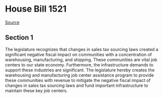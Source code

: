 # House Bill 1521

[Source](http://lawfilesext.leg.wa.gov/biennium/2021-22/Xml/Bills/House%20Bills/1521.xml)
## Section 1
The legislature recognizes that changes in sales tax sourcing laws created a significant negative fiscal impact on communities with a concentration of warehousing, manufacturing, and shipping. These communities are vital job centers to our state economy. Furthermore, the infrastructure demands to support these industries are significant. The legislature hereby creates the warehousing and manufacturing job center assistance program to provide these communities with revenue to mitigate the negative fiscal impact of changes in sales tax sourcing laws and fund important infrastructure to maintain these key job centers.
